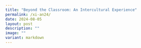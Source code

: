 ```yaml
---
title: "Beyond the Classroom: An Intercultural Experience"
permalink: /xi-an24/
date: 2024-08-05
layout: post
description: ""
image: ""
variant: markdown
---
```

